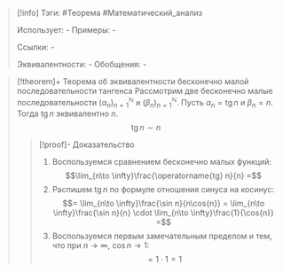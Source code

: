 > [!info]
> Тэги: #Теорема #Математический_анализ   
> 
> Использует: *-*
> Примеры: *-*
> 
> Ссылки: *-*
> 
> Эквивалентности: *-*
> Обобщения: *-*

> [!theorem]+ Теорема об эквивалентности бесконечно малой последовательности тангенса 
> Рассмотрим две бесконечно малые последовательности $(\alpha_n)_{n=1}^{\mathbb N}$ и $(\beta_n)_{n=1}^{\mathbb N}$. Пусть $\alpha_n = \operatorname{tg}n$ и $\beta_n = n$. Тогда $\operatorname{tg} n$ эквивалентно $n$.
> $$\operatorname{tg} n \sim n$$
> > [!proof]- Доказательство
> > 1. Воспользуемся сравнением бесконечно малых функций: $$\lim_{n\to \infty}\frac{\operatorname{tg} n}{n} =$$
> > 2. Распишем $\operatorname{tg} n$ по формуле отношения синуса на косинус: $$= \lim_{n\to \infty}\frac{\sin n}{n\cos{n}} = \lim_{n\to \infty}\frac{\sin n}{n} \cdot \lim_{n\to \infty}\frac{1}{\cos{n}} =$$
> > 3. Воспользуемся первым замечательным пределом и тем, что при $n \to \infty$, $\cos n \to 1$: $$=1 \cdot 1 = 1$$
